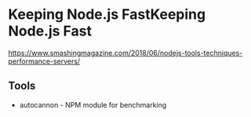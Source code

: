 # Keeping Node.js FastKeeping Node.js Fast 
https://www.smashingmagazine.com/2018/06/nodejs-tools-techniques-performance-servers/

## Tools
- autocannon - NPM module for benchmarking
